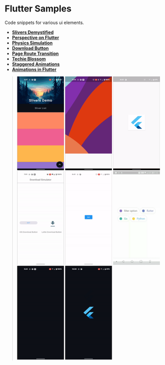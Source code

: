 # Flutter Samples

Code snippets for various ui elements.

- **[Slivers Demystified](https://medium.com/flutter/slivers-demystified-6ff68ab0296f)**
- **[Perspective on Flutter](https://medium.com/flutter/perspective-on-flutter-6f832f4d912e)**
- **[Physics Simulation](https://flutter.dev/docs/cookbook/animation/physics-simulation)**
- **[Download Button](https://flutter.dev/docs/cookbook/effects/download-button.html)**
- **[Page Route Transition](https://flutter.dev/docs/cookbook/animation/page-route-animation.html)**
- **[Techie Blossom](https://www.youtube.com/channel/UC3wqIkiaOUpO6EjJoCwH6_Q)**
- **[Staggered Animations](https://flutter.dev/docs/development/ui/animations/staggered-animations)**
- **[Animations in Flutter](https://flutter.dev/docs/development/ui/animations/tutorial)**

> <img src="https://github.com/hauntarl/hauntarl/blob/master/flutter-samples/slivers-demo.gif" width="150" height="300"> <img src="https://github.com/hauntarl/hauntarl/blob/master/flutter-samples/perspective-demo.gif" width="150" height="300"> <img src="https://github.com/hauntarl/hauntarl/blob/master/flutter-samples/physics-simulation.gif" width="150" height="300"> <img src="https://github.com/hauntarl/hauntarl/blob/master/flutter-samples/download-button.gif" width="150" height="300"> <img src="https://github.com/hauntarl/hauntarl/blob/master/flutter-samples/route-layout-demo.gif" width="150" height="300"> <img src="https://github.com/hauntarl/hauntarl/blob/master/flutter-samples/google-filters.gif" width="150" height="300"> <img src="https://github.com/hauntarl/hauntarl/blob/master/flutter-samples/staggered-demo.gif" width="150" height="300"> <img src="https://github.com/hauntarl/hauntarl/blob/master/flutter-samples/animation-demo.gif" width="150" height="300">
